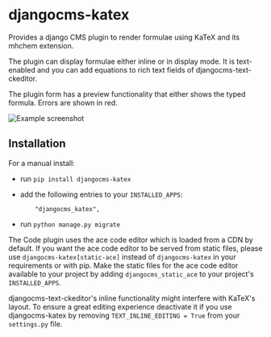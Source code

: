 # djangocms-katex
Provides a django CMS plugin to render formulae using KaTeX and 
its mhchem extension.

The plugin can display formulae either inline or in display mode. 
It is text-enabled and you can add equations to rich text fields 
of djangocms-text-ckeditor.

The plugin form has a preview functionality that either shows
the typed formula. Errors are shown in red.

![Example screenshot](https://github.com/fsbraun/djangocms-katex/blob/main/private/screenshot.jpg?raw=true)

## Installation

For a manual install:

* run `pip install djangocms-katex`
* add the following entries to your ``INSTALLED_APPS``:
  ```
      "djangocms_katex",
  ```

* run `python manage.py migrate`

The Code plugin uses the ace code editor which is loaded from a CDN by default.
If you want the ace code editor to be served from static files, please use
`djangocms-katex[static-ace]` instead of `djangocms-katex` in your
requirements or with pip. Make the static files for the ace code editor available
to your project by adding `djangocms_static_ace` to your project's
``INSTALLED_APPS``.

djangocms-text-ckeditor's inline functionality might interfere with KaTeX's layout.
To ensure a great editing experience deactivate it if you use djangocms-katex by
removing `TEXT_INLINE_EDITING = True` from your `settings.py` file.
